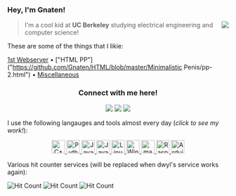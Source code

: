 <!--
  Underscore(_): italics
  Right-Bracket(>): Left-handed text
  Triple Hash Tag(###): Title

 -->

### Hey, I'm Gnaten! <img src="https://cultofthepartyparrot.com/guests/hd/partyblobcat.gif" height="16px"/>

<img src="https://github-readme-stats.vercel.app/api?username=gnaten&show_icons=true&hide_border=true" align="right"/>

> I'm a cool kid at **UC Berkeley** studying electrical engineering and computer science!

These are some of the things that I likie:

[1st Webserver](https://github.com/Gnaten/webserver) • ["HTML PP"]("https://github.com/Gnaten/HTML/blob/master/Minimalistic Penis/pp-2.html") • [Miscellaneous](https://github.com/Gnaten/maybechouette)

<h3 align="center">
    Connect with me here!
</h3>

<p align="center">
    <a href="https://gnaten.xyz" target="_blank"><img src="https://img.icons8.com/material-outlined/50/f1c40f/resume-website.png"/></a>
    <a href="https://twitter.com/GnatenAI" target="_blank"><img src="https://img.icons8.com/material-outlined/50/3498db/twitter.png"/></a>
    <a href="https://patreon.com/gnaten" target="_blank"><img src="https://img.icons8.com/material/50/e74c3c/patreon.png"/></a>
</p>

I use the following langauges and tools almost every day (_click to see my work!_):

<p align="center">
  <a href="https://github.com/gideontong?tab=repositories&q=&type=&language=c">
    <img src="https://img.icons8.com/ios/50/000000/c-plus-plus-logo.png" alt="C++" width="30px"/>
  </a>
  <a href="https://github.com/gideontong?tab=repositories&q=&type=&language=python">
    <img src="https://img.icons8.com/ios/50/000000/python.png" alt="Python" width="30px"/>
  </a>
  <a href="https://github.com/gideontong?tab=repositories&q=&type=&language=javascript">
    <img src="https://img.icons8.com/ios/50/000000/javascript.png" alt="Javascript" width="30px"/>
  </a>
  <a href="https://github.com/gideontong?tab=repositories&q=&type=&language=java">
    <img src="https://img.icons8.com/ios/50/000000/java-coffee-cup-logo.png" alt="Java" width="30px"/>
  </a>
  <a href="https://github.com/gideontong?tab=repositories&q=&type=&language=shell">
    <img src="https://img.icons8.com/ios/64/000000/linux.png" alt="Linux" width="30px"/>
  </a>
  <a href="https://github.com/gideontong/TI-Tools">
    <img src="https://img.icons8.com/ios/50/000000/windows-logo.png" alt="Windows" width="30px"/>
  </a>
  <a href="https://github.com/gideontong/config">
    <img src="https://img.icons8.com/ios/80/000000/mac-os.png" alt="macOS" width="30px"/>
  </a>
  <a href="https://gideontong.me">
    <img src="https://img.icons8.com/ios/50/000000/raspberry-pi.png" alt="Raspberry Pi" width="30px"/>
  </a>
  <a href="https://gideontong.me">
    <img src="https://img.icons8.com/ios/32/000000/arduino.png" alt="Arduino" width="30px"/>
  </a>
</p>

<!--
<details>
    <summary><b>Expandable content.</b></summary>
</details>
-->

Various hit counter services (will be replaced when dwyl's service works again):

![Hit Count](http://hits.dwyl.com/gnaten/gnaten.svg) ![Hit Count](https://hits.seeyoufarm.com/api/count/incr/badge.svg?url=https%3A%2F%2Fgithub.com%2Fgnaten%2Fgnaten) ![Hit Count](https://visitor-badge.laobi.icu/badge?page_id=gnaten.gnaten)
